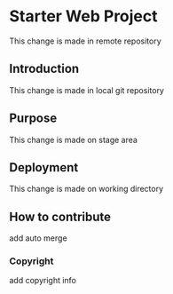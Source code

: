 # Starter Web Project
This change is made in remote repository
## Introduction
This change is made in local git repository
## Purpose
This change is made on stage area
## Deployment
This change is made on working directory
## How to contribute
add auto merge
### Copyright
add copyright info



